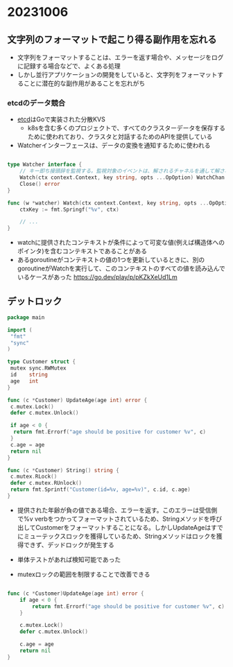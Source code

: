 # 20231006

## 文字列のフォーマットで起こり得る副作用を忘れる

- 文字列をフォーマットすることは、エラーを返す場合や、メッセージをログに記録する場合などで、よくある処理
- しかし並行アプリケーションの開発をしていると、文字列をフォーマットすることに潜在的な副作用があることを忘れがち

### etcdのデータ競合

- [etcd](https://github.com/etcd-io/etcd)はGoで実装された分散KVS
  - k8sを含む多くのプロジェクトで、すべてのクラスターデータを保存するために使われており、クラスタと対話するためのAPIを提供している
- Watcherインターフェースは、データの変換を通知するために使われる

```go

type Watcher interface {
    // キー即ち接頭辞を監視する。監視対象のイベントは、解されるチャネルを通して解される
    Watch(ctx context.Context, key string, opts ...OpOption) WatchChan
    Close() error
}

```

```go
func (w *watcher) Watch(ctx context.Context, key string, opts ...OpOption) WatchChain {
    ctxKey := fmt.Springf("%v", ctx)

    // ...
}
```

- watchに提供されたコンテキストが条件によって可変な値(例えば構造体へのポインタ)を含むコンテキストであることがある
- あるgoroutineがコンテキストの値の1つを更新しているときに、別のgoroutineがWatchを実行して、このコンテキストのすべての値を読み込んでいるケースがあった
<https://go.dev/play/p/pKZkXeUd1Lm>

## デットロック

```go
package main

import (
 "fmt"
 "sync"
)

type Customer struct {
 mutex sync.RWMutex
 id    string
 age   int
}

func (c *Customer) UpdateAge(age int) error {
 c.mutex.Lock()
 defer c.mutex.Unlock()

 if age < 0 {
  return fmt.Errorf("age should be positive for customer %v", c)
 }
 c.age = age
 return nil
}

func (c *Customer) String() string {
 c.mutex.RLock()
 defer c.mutex.RUnlock()
 return fmt.Sprintf("Customer(id=%v, age=%v)", c.id, c.age)
}
```

- 提供された年齢が負の値である場合、エラーを返す。このエラーは受信側で%v verbをつかってフォーマットされているため、Stringメソッドを呼び出してCustomerをフォーマットすることになる。しかしUpdateAgeはすでにミューテックスロックを獲得しているため、Stringメソッドはロックを獲得できず、デッドロックが発生する

- 単体テストがあれば検知可能であった
- mutexロックの範囲を制限することで改善できる

```go

func (c *Customer)UpdateAge(age int) error {
    if age < 0 {
        return fmt.Errorf("age should be positive for customer %v", c)
    }

    c.mutex.Lock()
    defer c.mutex.Unlock()

    c.age = age
    return nil
}

```
